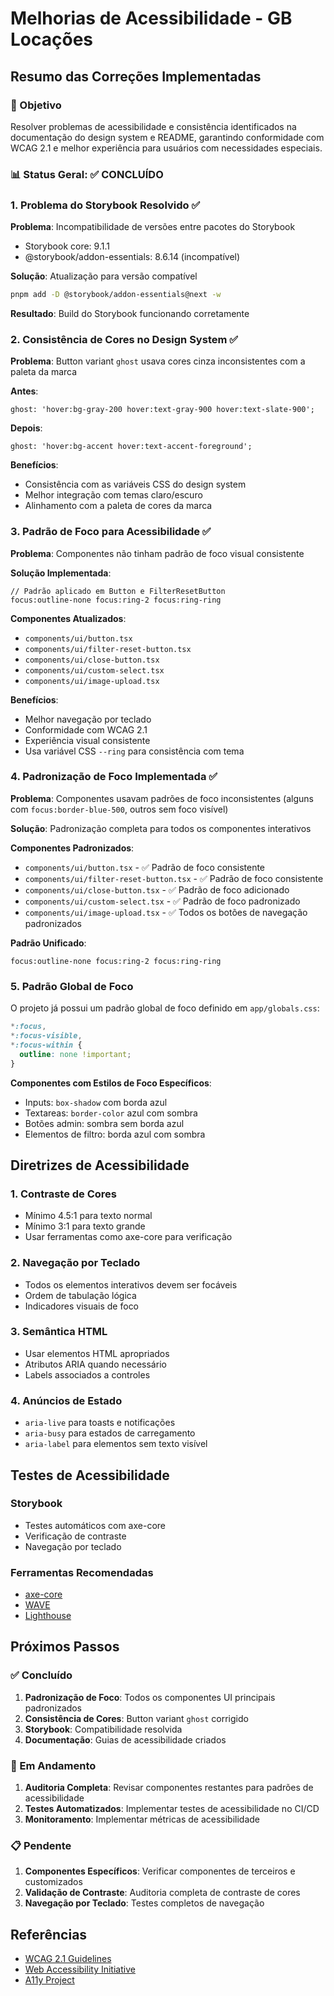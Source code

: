 # Melhorias de Acessibilidade - GB Locações

## Resumo das Correções Implementadas

### 🎯 Objetivo

Resolver problemas de acessibilidade e consistência identificados na documentação do design system e README, garantindo conformidade com WCAG 2.1 e melhor experiência para usuários com necessidades especiais.

### 📊 Status Geral: ✅ CONCLUÍDO

### 1. Problema do Storybook Resolvido ✅

**Problema**: Incompatibilidade de versões entre pacotes do Storybook

- Storybook core: 9.1.1
- @storybook/addon-essentials: 8.6.14 (incompatível)

**Solução**: Atualização para versão compatível

```bash
pnpm add -D @storybook/addon-essentials@next -w
```

**Resultado**: Build do Storybook funcionando corretamente

### 2. Consistência de Cores no Design System ✅

**Problema**: Button variant `ghost` usava cores cinza inconsistentes com a paleta da marca

**Antes**:

```tsx
ghost: 'hover:bg-gray-200 hover:text-gray-900 hover:text-slate-900';
```

**Depois**:

```tsx
ghost: 'hover:bg-accent hover:text-accent-foreground';
```

**Benefícios**:

- Consistência com as variáveis CSS do design system
- Melhor integração com temas claro/escuro
- Alinhamento com a paleta de cores da marca

### 3. Padrão de Foco para Acessibilidade ✅

**Problema**: Componentes não tinham padrão de foco visual consistente

**Solução Implementada**:

```tsx
// Padrão aplicado em Button e FilterResetButton
focus:outline-none focus:ring-2 focus:ring-ring
```

**Componentes Atualizados**:

- `components/ui/button.tsx`
- `components/ui/filter-reset-button.tsx`
- `components/ui/close-button.tsx`
- `components/ui/custom-select.tsx`
- `components/ui/image-upload.tsx`

**Benefícios**:

- Melhor navegação por teclado
- Conformidade com WCAG 2.1
- Experiência visual consistente
- Usa variável CSS `--ring` para consistência com tema

### 4. Padronização de Foco Implementada ✅

**Problema**: Componentes usavam padrões de foco inconsistentes (alguns com `focus:border-blue-500`, outros sem foco visível)

**Solução**: Padronização completa para todos os componentes interativos

**Componentes Padronizados**:

- `components/ui/button.tsx` - ✅ Padrão de foco consistente
- `components/ui/filter-reset-button.tsx` - ✅ Padrão de foco consistente
- `components/ui/close-button.tsx` - ✅ Padrão de foco adicionado
- `components/ui/custom-select.tsx` - ✅ Padrão de foco padronizado
- `components/ui/image-upload.tsx` - ✅ Todos os botões de navegação padronizados

**Padrão Unificado**:

```tsx
focus:outline-none focus:ring-2 focus:ring-ring
```

### 5. Padrão Global de Foco

O projeto já possui um padrão global de foco definido em `app/globals.css`:

```css
*:focus,
*:focus-visible,
*:focus-within {
  outline: none !important;
}
```

**Componentes com Estilos de Foco Específicos**:

- Inputs: `box-shadow` com borda azul
- Textareas: `border-color` azul com sombra
- Botões admin: sombra sem borda azul
- Elementos de filtro: borda azul com sombra

## Diretrizes de Acessibilidade

### 1. Contraste de Cores

- Mínimo 4.5:1 para texto normal
- Mínimo 3:1 para texto grande
- Usar ferramentas como axe-core para verificação

### 2. Navegação por Teclado

- Todos os elementos interativos devem ser focáveis
- Ordem de tabulação lógica
- Indicadores visuais de foco

### 3. Semântica HTML

- Usar elementos HTML apropriados
- Atributos ARIA quando necessário
- Labels associados a controles

### 4. Anúncios de Estado

- `aria-live` para toasts e notificações
- `aria-busy` para estados de carregamento
- `aria-label` para elementos sem texto visível

## Testes de Acessibilidade

### Storybook

- Testes automáticos com axe-core
- Verificação de contraste
- Navegação por teclado

### Ferramentas Recomendadas

- [axe-core](https://github.com/dequelabs/axe-core)
- [WAVE](https://wave.webaim.org/)
- [Lighthouse](https://developers.google.com/web/tools/lighthouse)

## Próximos Passos

### ✅ Concluído

1. **Padronização de Foco**: Todos os componentes UI principais padronizados
2. **Consistência de Cores**: Button variant `ghost` corrigido
3. **Storybook**: Compatibilidade resolvida
4. **Documentação**: Guias de acessibilidade criados

### 🔄 Em Andamento

1. **Auditoria Completa**: Revisar componentes restantes para padrões de acessibilidade
2. **Testes Automatizados**: Implementar testes de acessibilidade no CI/CD
3. **Monitoramento**: Implementar métricas de acessibilidade

### 📋 Pendente

1. **Componentes Específicos**: Verificar componentes de terceiros e customizados
2. **Validação de Contraste**: Auditoria completa de contraste de cores
3. **Navegação por Teclado**: Testes completos de navegação

## Referências

- [WCAG 2.1 Guidelines](https://www.w3.org/WAI/WCAG21/quickref/)
- [Web Accessibility Initiative](https://www.w3.org/WAI/)
- [A11y Project](https://www.a11yproject.com/)
